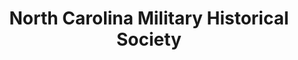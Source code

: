 ---
layout: repo
title: "North Carolina Military Historical Society"
id: 4470
permalink: repos/4470/
---